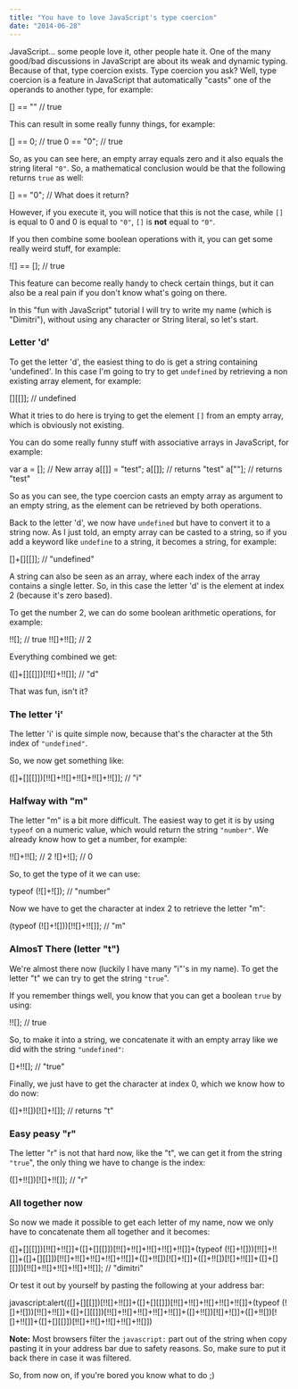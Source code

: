 ```yaml
---
title: "You have to love JavaScript's type coercion"
date: "2014-06-28"
---
```


JavaScript... some people love it, other people hate it. One of the many good/bad discussions in JavaScript are about its weak and dynamic typing. Because of that, type coercion exists. Type coercion you ask? Well, type coercion is a feature in JavaScript that automatically "casts" one of the operands to another type, for example:

\[\] == "" // true

This can result in some really funny things, for example:

\[\] == 0; // true
0 == "0"; // true

So, as you can see here, an empty array equals zero and it also equals the string literal `"0"`. So, a mathematical conclusion would be that the following returns `true` as well:

\[\] == "0"; // What does it return?

However, if you execute it, you will notice that this is not the case, while `[]` is equal to 0 and 0 is equal to `"0"`, `[]` is **not** equal to `"0"`.

If you then combine some boolean operations with it, you can get some really weird stuff, for example:

!\[\] == \[\]; // true

This feature can become really handy to check certain things, but it can also be a real pain if you don't know what's going on there.

In this "fun with JavaScript" tutorial I will try to write my name (which is "Dimitri"), without using any character or String literal, so let's start.

### Letter 'd'

To get the letter 'd', the easiest thing to do is get a string containing 'undefined'. In this case I'm going to try to get `undefined` by retrieving a non existing array element, for example:

\[\]\[\[\]\]; // undefined

What it tries to do here is trying to get the element `[]` from an empty array, which is obviously not existing.

You can do some really funny stuff with associative arrays in JavaScript, for example:

var a = \[\]; // New array
a\[\[\]\] = "test";
a\[\[\]\]; // returns "test"
a\[""\]; // returns "test"

So as you can see, the type coercion casts an empty array as argument to an empty string, as the element can be retrieved by both operations.

Back to the letter 'd', we now have `undefined` but have to convert it to a string now. As I just told, an empty array can be casted to a string, so if you add a keyword like `undefine` to a string, it becomes a string, for example:

\[\]+\[\]\[\[\]\]; // "undefined"

A string can also be seen as an array, where each index of the array contains a single letter. So, in this case the letter 'd' is the element at index 2 (because it's zero based).

To get the number 2, we can do some boolean arithmetic operations, for example:

!!\[\]; // true
!!\[\]+!!\[\]; // 2

Everything combined we get:

(\[\]+\[\]\[\[\]\])\[!!\[\]+!!\[\]\]; // "d"

That was fun, isn't it?

### The letter 'i'

The letter 'i' is quite simple now, because that's the character at the 5th index of `"undefined"`.

So, we now get something like:

(\[\]+\[\]\[\[\]\])\[!!\[\]+!!\[\]+!!\[\]+!!\[\]+!!\[\]\]; // "i"

### Halfway with "m"

The letter "m" is a bit more difficult. The easiest way to get it is by using `typeof` on a numeric value, which would return the string `"number"`. We already know how to get a number, for example:

!!\[\]+!!\[\]; // 2
!\[\]+!\[\]; // 0

So, to get the type of it we can use:

typeof (!\[\]+!\[\]); // "number"

Now we have to get the character at index 2 to retrieve the letter "m":

(typeof (!\[\]+!\[\]))\[!!\[\]+!!\[\]\]; // "m"

### AlmosT There (letter "t")

We're almost there now (luckily I have many "i"'s in my name). To get the letter "t" we can try to get the string `"true`".

If you remember things well, you know that you can get a boolean `true` by using:

!!\[\]; // true

So, to make it into a string, we concatenate it with an empty array like we did with the string `"undefined"`:

\[\]+!!\[\]; // "true"

Finally, we just have to get the character at index 0, which we know how to do now:

(\[\]+!!\[\])\[!\[\]+!\[\]\]; // returns "t"

### Easy peasy "r"

The letter "r" is not that hard now, like the "t", we can get it from the string `"true`", the only thing we have to change is the index:

(\[\]+!!\[\])\[!\[\]+!!\[\]\]; // "r"

### All together now

So now we made it possible to get each letter of my name, now we only have to concatenate them all together and it becomes:

(\[\]+\[\]\[\[\]\])\[!!\[\]+!!\[\]\]+(\[\]+\[\]\[\[\]\])\[!!\[\]+!!\[\]+!!\[\]+!!\[\]+!!\[\]\]+(typeof (!\[\]+!\[\]))\[!!\[\]+!!\[\]\]+(\[\]+\[\]\[\[\]\])\[!!\[\]+!!\[\]+!!\[\]+!!\[\]+!!\[\]\]+(\[\]+!!\[\])\[!\[\]+!\[\]\]+(\[\]+!!\[\])\[!\[\]+!!\[\]\]+(\[\]+\[\]\[\[\]\])\[!!\[\]+!!\[\]+!!\[\]+!!\[\]+!!\[\]\]; // "dimitri"

Or test it out by yourself by pasting the following at your address bar:

javascript:alert((\[\]+\[\]\[\[\]\])\[!!\[\]+!!\[\]\]+(\[\]+\[\]\[\[\]\])\[!!\[\]+!!\[\]+!!\[\]+!!\[\]+!!\[\]\]+(typeof (!\[\]+!\[\]))\[!!\[\]+!!\[\]\]+(\[\]+\[\]\[\[\]\])\[!!\[\]+!!\[\]+!!\[\]+!!\[\]+!!\[\]\]+(\[\]+!!\[\])\[!\[\]+!\[\]\]+(\[\]+!!\[\])\[!\[\]+!!\[\]\]+(\[\]+\[\]\[\[\]\])\[!!\[\]+!!\[\]+!!\[\]+!!\[\]+!!\[\]\])

**Note:** Most browsers filter the `javascript:` part out of the string when copy pasting it in your address bar due to safety reasons. So, make sure to put it back there in case it was filtered.

So, from now on, if you're bored you know what to do ;)
